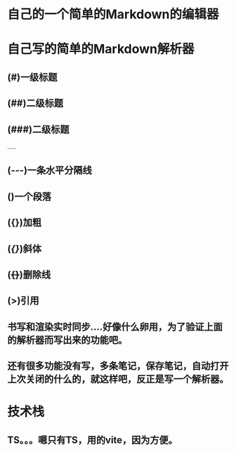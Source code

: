 # 自己的一个简单的Markdown的编辑器

# 自己写的简单的Markdown解析器
## (#)一级标题
## (##)二级标题
## (###)二级标题
.....

## (---)一条水平分隔线
## ()一个段落

## (**{}**)加粗
## (*{}*)斜体
## (~~{}~~)删除线
## (>)引用

## 书写和渲染实时同步....好像什么卵用，为了验证上面的解析器而写出来的功能吧。

## 还有很多功能没有写，多条笔记，保存笔记，自动打开上次关闭的什么的，就这样吧，反正是写一个解析器。

# 技术栈
## TS。。。嗯只有TS，用的vite，因为方便。